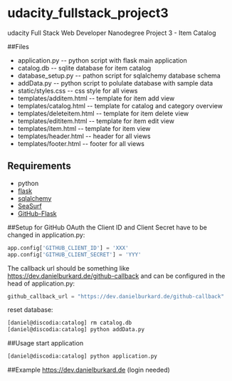 # udacity_fullstack_project3
udacity Full Stack Web Developer Nanodegree Project 3 - Item Catalog

##Files
* application.py -- python script with flask main application
* catalog.db -- sqlite database for item catalog
* database_setup.py -- pathon script for sqlalchemy database schema
* addData.py -- python script to polulate database with sample data
* static/styles.css -- css style for all views
* templates/additem.html -- template for item add view
* templates/catalog.html -- template for catalog and category overview
* templates/deleteitem.html -- template for item delete view
* templates/edititem.html -- template for item edit view
* templates/item.html -- template for item view
* templates/header.html -- header for all views
* templates/footer.html -- footer for all views

## Requirements

* python
* [flask](http://flask.pocoo.org) 
* [sqlalchemy](http://www.sqlalchemy.org)
* [SeaSurf](https://flask-seasurf.readthedocs.org)
* [GitHub-Flask](https://github-flask.readthedocs.org/en/latest/)

##Setup
for GitHub OAuth the Client ID and Client Secret have to be changed in application.py: 

```python
app.config['GITHUB_CLIENT_ID'] = 'XXX'
app.config['GITHUB_CLIENT_SECRET'] = 'YYY'
```

The callback url should be something like https://dev.danielburkard.de/github-callback and can be configured in the head of application.py:
```python
github_callback_url = "https://dev.danielburkard.de/github-callback"
```

reset database:
```bash
[daniel@discodia:catalog] rm catalog.db
[daniel@discodia:catalog] python addData.py
```

##Usage
start application
```bash
[daniel@discodia:catalog] python application.py
```

##Example
https://dev.danielburkard.de (login needed)
